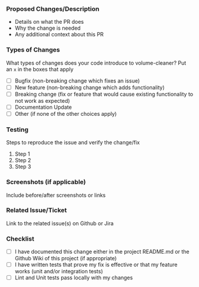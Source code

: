 ### Proposed Changes/Description 

- Details on what the PR does
- Why the change is needed 
- Any additional context about this PR

### Types of Changes

What types of changes does your code introduce to volume-cleaner? Put an `x` in the boxes that apply 

- [ ] Bugfix (non-breaking change which fixes an issue)
- [ ] New feature (non-breaking change which adds functionality)
- [ ] Breaking change (fix or feature that would cause existing functionality to not work as expected)
- [ ] Documentation Update 
- [ ] Other (if none of the other choices apply)

### Testing

Steps to reproduce the issue and verify the change/fix

1. Step 1 
2. Step 2 
3. Step 3

### Screenshots (if applicable) 

Include before/after screenshots or links 

### Related Issue/Ticket

Link to the related issue(s) on Github or Jira

### Checklist

- [ ] I have documented this change either in the project README.md or the Github Wiki of this project (if appropriate)
- [ ] I have written tests that prove my fix is effective or that my feature works (unit and/or integration tests)
- [ ] Lint and Unit tests pass locally with my changes
